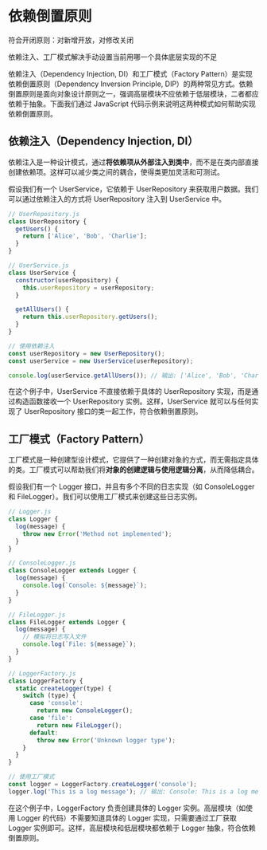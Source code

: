 # 依赖倒置原则

符合开闭原则：对新增开放，对修改关闭

依赖注入、工厂模式解决手动设置当前用哪一个具体底层实现的不足

依赖注入（Dependency Injection, DI）和工厂模式（Factory Pattern）是实现依赖倒置原则（Dependency Inversion Principle, DIP）的两种常见方式。依赖倒置原则是面向对象设计原则之一，强调高层模块不应依赖于低层模块，二者都应依赖于抽象。下面我们通过 JavaScript 代码示例来说明这两种模式如何帮助实现依赖倒置原则。

## 依赖注入（Dependency Injection, DI）

依赖注入是一种设计模式，通过**将依赖项从外部注入到类中**，而不是在类内部直接创建依赖项。这样可以减少类之间的耦合，使得类更加灵活和可测试。

假设我们有一个 UserService，它依赖于 UserRepository 来获取用户数据。我们可以通过依赖注入的方式将 UserRepository 注入到 UserService 中。

```js
// UserRepository.js
class UserRepository {
  getUsers() {
    return ['Alice', 'Bob', 'Charlie'];
  }
}

// UserService.js
class UserService {
  constructor(userRepository) {
    this.userRepository = userRepository;
  }

  getAllUsers() {
    return this.userRepository.getUsers();
  }
}

// 使用依赖注入
const userRepository = new UserRepository();
const userService = new UserService(userRepository);

console.log(userService.getAllUsers()); // 输出: ['Alice', 'Bob', 'Charlie']
```

在这个例子中，UserService 不直接依赖于具体的 UserRepository 实现，而是通过构造函数接收一个 UserRepository 实例。这样，UserService 就可以与任何实现了 UserRepository 接口的类一起工作，符合依赖倒置原则。

## 工厂模式（Factory Pattern）

工厂模式是一种创建型设计模式，它提供了一种创建对象的方式，而无需指定具体的类。工厂模式可以帮助我们将**对象的创建逻辑与使用逻辑分离**，从而降低耦合。

假设我们有一个 Logger 接口，并且有多个不同的日志实现（如 ConsoleLogger 和 FileLogger）。我们可以使用工厂模式来创建这些日志实例。

```js
// Logger.js
class Logger {
  log(message) {
    throw new Error('Method not implemented');
  }
}

// ConsoleLogger.js
class ConsoleLogger extends Logger {
  log(message) {
    console.log(`Console: ${message}`);
  }
}

// FileLogger.js
class FileLogger extends Logger {
  log(message) {
    // 模拟将日志写入文件
    console.log(`File: ${message}`);
  }
}

// LoggerFactory.js
class LoggerFactory {
  static createLogger(type) {
    switch (type) {
      case 'console':
        return new ConsoleLogger();
      case 'file':
        return new FileLogger();
      default:
        throw new Error('Unknown logger type');
    }
  }
}

// 使用工厂模式
const logger = LoggerFactory.createLogger('console');
logger.log('This is a log message'); // 输出: Console: This is a log message
```

在这个例子中，LoggerFactory 负责创建具体的 Logger 实例。高层模块（如使用 Logger 的代码）不需要知道具体的 Logger 实现，只需要通过工厂获取 Logger 实例即可。这样，高层模块和低层模块都依赖于 Logger 抽象，符合依赖倒置原则。